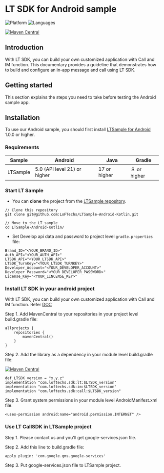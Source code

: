 # LT SDK for Android sample
![Platform](https://img.shields.io/badge/platform-ANDROID-orange.svg)
![Languages](https://img.shields.io/badge/language-Kotlin-orange.svg)

[![Maven Central](https://img.shields.io/maven-central/v/com.loftechs.sdk/lt.svg?label=maven%20central)](https://search.maven.org/search?q=g:%22com.loftechs.sdk%22%20AND%20a:%22lt%22)

## Introduction

With LT SDK, you can build your own customized application with Call and IM function. This documentary provides a guideline that demonstrates how to build and configure an in-app message and call using LT SDK.

## Getting started

This section explains the steps you need to take before testing the Android sample app.

## Installation

To use our Android sample, you should first install 
[LTSample for Android](https://github.com/LoFTechs/LTSample-Android-Kotlin.git) 1.0.0 or higher.

### Requirements

|Sample|Android| Java         | Gradle      | 
|---|---|--------------|-------------|
| LTSample |5.0 (API level 21) or higher| 17 or higher | ８ or higher |

### Start LT Sample

- You can **clone** the project from the [LTSample repository](https://github.com/LoFTechs/LTSample-Android-Kotlin.git).

```
// Clone this repository
git clone git@github.com:LoFTechs/LTSample-Android-Kotlin.git

// Move to the LT sample
cd LTSample-Android-Kotlin/
```

- Set Develop api data and password to project level `gradle.properties` file:

```properties
Brand_ID="<YOUR_BRAND_ID>"
Auth_API="<YOUR_AUTH_API>"
LTSDK_API="<YOUR_LTSDK_API>"
LTSDK_TurnKey="<YOUR_LTSDK_TURNKEY>"
Developer_Account="<YOUR_DEVELOPER_ACCOUNT>"
Developer_Password="<YOUR_DEVELOPER_PASSWORD>"
License_Key="<YOUR_LINCENSE_KEY>"
```

### Install LT SDK in your android project

With LT SDK, you can build your own customized application with Call and IM function. Refer [DOC](https://loftechs.github.io/LTSDK-Doc)

Step 1. Add MavenCentral to your repositories in your project level build.gradle file:

```
allprojects {
    repositories {
        mavenCentral()
    }
}
```

Step 2. Add the library as a dependency in your module level build.gradle file:

[![Maven Central](https://img.shields.io/maven-central/v/com.loftechs.sdk/lt.svg?label=maven%20central)](https://search.maven.org/search?q=g:%22com.loftechs.sdk%22%20AND%20a:%22lt%22)

```
def LTSDK_version = "x.y.z"
implementation "com.loftechs.sdk:lt:$LTSDK_version"
implementation "com.loftechs.sdk:im:$LTSDK_version"
implementation "com.loftechs.sdk:call:$LTSDK_version"

```

Step 3. Grant system permissions in your module level AndroidManifest.xml file:

```
<uses-permission android:name="android.permission.INTERNET" />
```

### Use LT CallSDK in LTSample project
Step 1. Please contact us and you'll get google-services.json file.

Step 2. Add this line to build.gradle file:

```
apply plugin: 'com.google.gms.google-services'
```

Step 3. Put google-services.json file to LTSample project. 

